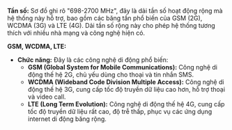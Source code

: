 **Tần số:** Sơ đồ ghi rõ "698-2700 MHz", đây là dải tần số hoạt động rộng mà hệ thống này hỗ trợ, bao gồm các băng tần phổ biến của GSM (2G), WCDMA (3G) và LTE (4G). Dải tần số rộng này cho phép hệ thống tương thích với nhiều nhà mạng và công nghệ hiện có.


**GSM, WCDMA, LTE:**

- **Chức năng:** Đây là các công nghệ di động phổ biến:
    - **GSM (Global System for Mobile Communications):** Công nghệ di động thế hệ 2G, chủ yếu dùng cho thoại và tin nhắn SMS.
    - **WCDMA (Wideband Code Division Multiple Access):** Công nghệ di động thế hệ 3G, cung cấp tốc độ truyền dữ liệu cao hơn, hỗ trợ thoại và video call.
    - **LTE (Long Term Evolution):** Công nghệ di động thế hệ 4G, cung cấp tốc độ truyền dữ liệu rất cao, độ trễ thấp, phục vụ các ứng dụng internet di động băng rộng.